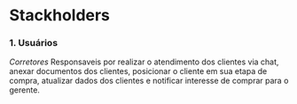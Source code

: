 # Stackholders

### 1. Usuários

*Corretores*
    Responsaveis por realizar o atendimento dos clientes via chat, anexar documentos dos clientes, posicionar o cliente em sua etapa de compra, atualizar dados dos clientes e notificar interesse de comprar para o gerente.
    
    
    
